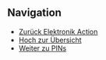 
## Navigation

* [Zurück Elektronik Action](../02_06_Elektronik_Action/index.html)
* [Hoch zur Übersicht](../index.html)  
* [Weiter zu PINs](../02_08_PINs/index.html)

